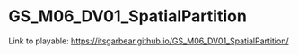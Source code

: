 # GS_M06_DV01_SpatialPartition
Link to playable: https://itsgarbear.github.io/GS_M06_DV01_SpatialPartition/
